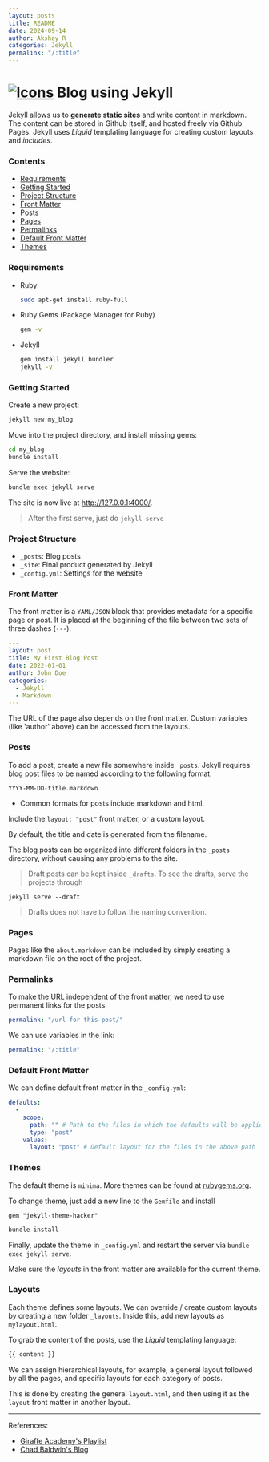 ```yaml
---
layout: posts
title: README
date: 2024-09-14
author: Akshay R 
categories: Jekyll
permalink: "/:title"
---
```


# [![Icons](https://skillicons.dev/icons?i=ruby)](https://skillicons.dev)  Blog using Jekyll 

Jekyll allows us to **generate static sites** and write content in markdown.
The content can be stored in Github itself, and hosted freely via Github Pages.
Jekyll uses *Liquid* templating language for creating custom layouts and *includes*.

### Contents

- [Requirements](#requirements)
- [Getting Started](#getting-started)
- [Project Structure](#project-structure)
- [Front Matter](#front-matter)
- [Posts](#posts)
- [Pages](#pages)
- [Permalinks](#permalinks)
- [Default Front Matter](#default-front-matter)
- [Themes](#themes)

### Requirements
- Ruby 
  ```bash
  sudo apt-get install ruby-full
  ```
- Ruby Gems (Package Manager for Ruby) 
  ```bash
  gem -v
  ````
- Jekyll 
  ```bash
  gem install jekyll bundler
  jekyll -v
  ```
### Getting Started

Create a new project:
```bash
jekyll new my_blog
```
Move into the project directory, and install missing gems:
```bash
cd my_blog
bundle install
```
Serve the website:
```bash
bundle exec jekyll serve
```
The site is now live at http://127.0.0.1:4000/. 
> After the first serve, just do `jekyll serve`

### Project Structure

- `_posts`: Blog posts
- `_site`: Final product generated by Jekyll
- `_config.yml`: Settings for the website

### Front Matter

The front matter is a `YAML/JSON` block that provides metadata for a specific page or post.
It is placed at the beginning of the file between two sets of three dashes (`---`). 
```yaml
---
layout: post
title: My First Blog Post
date: 2022-01-01
author: John Doe 
categories:
  - Jekyll
  - Markdown
---
```
The URL of the page also depends on the front matter.
Custom variables (like 'author' above) can be accessed from the layouts.

### Posts

To add a post, create a new file somewhere inside `_posts`.
Jekyll requires blog post files to be named according to the following format:

`YYYY-MM-DD-title.markdown`

- Common formats for posts include markdown and html.

Include the `layout: "post"` front matter, or a custom layout.

By default, the title and date is generated from the filename.

The blog posts can be organized into different folders in the `_posts` directory, without causing any problems to the site.

> Draft posts can be kept inside `_drafts`.
> To see the drafts, serve the projects through
  ```
  jekyll serve --draft
  ```
> Drafts does not have to follow the naming convention.

### Pages

Pages like the `about.markdown` can be included by simply creating a markdown file on the root of the project.

### Permalinks

To make the URL independent of the front matter, we need to use permanent links for the posts.
```yml
permalink: "/url-for-this-post/"
```
We can use variables in the link:
```yml
permalink: "/:title"
```

### Default Front Matter

We can define default front matter in the `_config.yml`:

```yml
defaults:
  - 
    scope:
      path: "" # Path to the files in which the defaults will be applied
      type: "post"
    values:
      layout: "post" # Default layout for the files in the above path
```

### Themes

The default theme is `minima`. More themes can be found at [rubygems.org](https://rubygems.org).

To change theme, just add a new line to the `Gemfile` and install
```Gemfile
gem "jekyll-theme-hacker"
```
```bash
bundle install
```
Finally, update the theme in `_config.yml` and restart the server via `bundle exec jekyll serve`.

Make sure the *layouts* in the front matter are available for the current theme.

### Layouts

Each theme defines some layouts. 
We can override / create custom layouts by creating a new folder `_layouts`.
Inside this, add new layouts as `mylayout.html`.

To grab the content of the posts, use the *Liquid* templating language:
```html
{{ content }}
```
We can assign hierarchical layouts, for example, a general layout followed by all the pages, and specific layouts for each category of posts.

This is done by creating the general `layout.html`, and then using it as the `layout` front matter in another layout. 

---
References: 
- [Giraffe Academy's Playlist](https://youtube.com/playlist?list=PLLAZ4kZ9dFpOPV5C5Ay0pHaa0RJFhcmcB&si=d5X-u4ORJgHZ558h)
- [Chad Baldwin's Blog](https://chadbaldwin.net/2021/03/14/how-to-build-a-sql-blog.html)